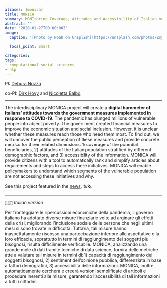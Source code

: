 ```yaml
---
aliases: [monica]
title: MONICA  
summary: MONItoring Coverage, Attitudes and Accessibility of Italian measures in response to COVID-19
abstract: ""
date: "2020-01-27T00:00:00Z"
image:
  caption: '[Photo by Noah on Unsplash](https://unsplash.com/photos/ZsyoDh_zek4)'

  focal_point: Smart

categories:
tags:
- computational social sciences
- nlp
---
```


PI: [Debora Nozza](https://milanlproc.github.io/authors/debora_nozza/)

co-PI: [Dirk Hovy](https://milanlproc.github.io/authors/1_dirk_hovy/) and [Nicoletta Balbo](https://didattica.unibocconi.eu/docenti/cv.php?rif=92152)

---

The interdisciplinary MONICA project will create a **digital barometer of Italians’ attitudes towards the government measures implemented in response to COVID-19**. The pandemic has plunged millions of vulnerable people into abject poverty. The government created financial measures to improve the economic situation and social inclusion. However, it is unclear whether these measures reach those who need them most.
To find out, we will uncover the public perception of these measures and provide concrete metrics for three related dimensions: 1) coverage of the potential beneficiaries, 2) attitudes of the Italian population stratified by different demographic factors, and 3) accessibility of the information. MONICA will provide citizens with a tool to automatically rank and simplify articles about requirements and steps to access these initiatives. MONICA will enable policymakers to understand which segments of the vulnerable population are not accessing these initiatives and why.

See this project featured in the [news](https://www.knowledge.unibocconi.eu/notizia.php?idArt=23183). 🗞️🗞️

---

🇮🇹 *Italian version*

Per fronteggiare le ripercussioni economiche della pandemia, il governo italiano ha adottato diverse misure finanziarie volte ad arginare gli effetti della crisi, migliorando l’inclusione sociale delle persone che negli ultimi mesi si sono trovate in difficoltà. Tuttavia, tali misure hanno inaspettatamente riscosso una partecipazione inferiore alle aspettative e la loro efficacia, soprattutto in termini di raggiungimento dei soggetti più bisognosi, risulta difficilmente verificabile.
MONICA, analizzando una grande mole di dati tramite tecniche di data science, fornirà delle metriche atte a valutare tali misure in termini di: 1) capacità di raggiungimento dei soggetti bisognosi, 2) sentiment dell’opinione pubblica, differenziata in base a fattori demografici, 3) accessibilità delle informazioni. MONICA, inoltre, automaticamente cercherà e creerà versioni semplificate di articoli e procedure inerenti alle misure, garantendo l’accessibilità di tali informazioni a tutti i cittadini.
